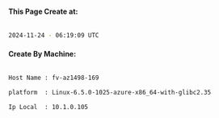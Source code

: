 
   
#### This Page Create at:

```bash

2024-11-24 - 06:19:09 UTC

```

#### Create By Machine:

```bash

Host Name : fv-az1498-169

platform  : Linux-6.5.0-1025-azure-x86_64-with-glibc2.35

Ip Local  : 10.1.0.105

```

